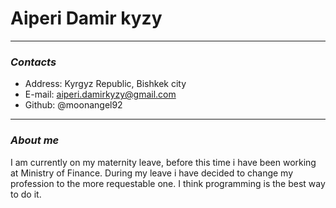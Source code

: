 # Aiperi Damir kyzy
---
### *Contacts*
+ Address: Kyrgyz Republic, Bishkek city
+ E-mail: aiperi.damirkyzy@gmail.com
+ Github: @moonangel92
---
### *About me*
I am currently on my maternity leave, before this time i have been working at Ministry of Finance. During my leave i have decided to change my profession to the more requestable one. I think programming is the best way to do it.